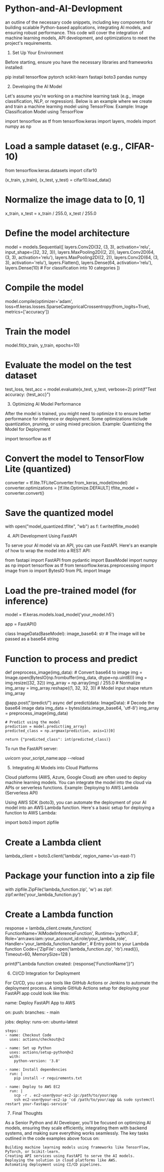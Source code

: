 # Python-and-AI-Devlopment
an outline of the necessary code snippets, including key components for building scalable Python-based applications, integrating AI models, and ensuring robust performance. This code will cover the integration of machine learning models, API development, and optimizations to meet the project's requirements.
1. Set Up Your Environment

Before starting, ensure you have the necessary libraries and frameworks installed:

pip install tensorflow pytorch scikit-learn fastapi boto3 pandas numpy

2. Developing the AI Model

Let's assume you're working on a machine learning task (e.g., image classification, NLP, or regression). Below is an example where we create and train a machine learning model using TensorFlow.
Example: Image Classification Model using TensorFlow

import tensorflow as tf
from tensorflow.keras import layers, models
import numpy as np

# Load a sample dataset (e.g., CIFAR-10)
from tensorflow.keras.datasets import cifar10

(x_train, y_train), (x_test, y_test) = cifar10.load_data()

# Normalize the image data to [0, 1]
x_train, x_test = x_train / 255.0, x_test / 255.0

# Define the model architecture
model = models.Sequential([
    layers.Conv2D(32, (3, 3), activation='relu', input_shape=(32, 32, 3)),
    layers.MaxPooling2D((2, 2)),
    layers.Conv2D(64, (3, 3), activation='relu'),
    layers.MaxPooling2D((2, 2)),
    layers.Conv2D(64, (3, 3), activation='relu'),
    layers.Flatten(),
    layers.Dense(64, activation='relu'),
    layers.Dense(10)  # For classification into 10 categories
])

# Compile the model
model.compile(optimizer='adam',
              loss=tf.keras.losses.SparseCategoricalCrossentropy(from_logits=True),
              metrics=['accuracy'])

# Train the model
model.fit(x_train, y_train, epochs=10)

# Evaluate the model on the test dataset
test_loss, test_acc = model.evaluate(x_test, y_test, verbose=2)
print(f"Test accuracy: {test_acc}")

3. Optimizing AI Model Performance

After the model is trained, you might need to optimize it to ensure better performance for inference or deployment. Some optimizations include quantization, pruning, or using mixed precision.
Example: Quantizing the Model for Deployment

import tensorflow as tf

# Convert the model to TensorFlow Lite (quantized)
converter = tf.lite.TFLiteConverter.from_keras_model(model)
converter.optimizations = [tf.lite.Optimize.DEFAULT]
tflite_model = converter.convert()

# Save the quantized model
with open("model_quantized.tflite", "wb") as f:
    f.write(tflite_model)

4. API Development Using FastAPI

To serve your AI model via an API, you can use FastAPI. Here's an example of how to wrap the model into a REST API:

from fastapi import FastAPI
from pydantic import BaseModel
import numpy as np
import tensorflow as tf
from tensorflow.keras.preprocessing import image
from io import BytesIO
from PIL import Image

# Load the pre-trained model (for inference)
model = tf.keras.models.load_model('your_model.h5')

app = FastAPI()

class ImageData(BaseModel):
    image_base64: str  # The image will be passed as a base64 string

# Function to process and predict
def preprocess_image(img_data):
    # Convert base64 to image
    img = Image.open(BytesIO(np.frombuffer(img_data, dtype=np.uint8)))
    img = img.resize((32, 32))
    img_array = np.array(img) / 255.0  # Normalize
    img_array = img_array.reshape((1, 32, 32, 3))  # Model input shape
    return img_array

@app.post("/predict/")
async def predict(data: ImageData):
    # Decode the base64 image data
    img_data = bytes(data.image_base64, 'utf-8')
    img_array = preprocess_image(img_data)

    # Predict using the model
    prediction = model.predict(img_array)
    predicted_class = np.argmax(prediction, axis=1)[0]
    
    return {"predicted_class": int(predicted_class)}

To run the FastAPI server:

uvicorn your_script_name:app --reload

5. Integrating AI Models into Cloud Platforms

Cloud platforms (AWS, Azure, Google Cloud) are often used to deploy machine learning models. You can integrate the model into the cloud via APIs or serverless functions.
Example: Deploying to AWS Lambda (Serverless API)

Using AWS SDK (boto3), you can automate the deployment of your AI model into an AWS Lambda function. Here's a basic setup for deploying a function to AWS Lambda:

import boto3
import zipfile

# Create a Lambda client
lambda_client = boto3.client('lambda', region_name='us-east-1')

# Package your function into a zip file
with zipfile.ZipFile('lambda_function.zip', 'w') as zipf:
    zipf.write('your_lambda_function.py')

# Create a Lambda function
response = lambda_client.create_function(
    FunctionName='AIModelInferenceFunction',
    Runtime='python3.8',
    Role='arn:aws:iam::your_account_id:role/your_lambda_role',
    Handler='your_lambda_function.handler',  # Entry point to your Lambda function
    Code={'ZipFile': open('lambda_function.zip', 'rb').read()},
    Timeout=60,
    MemorySize=128
)

print(f"Lambda function created: {response['FunctionName']}")

6. CI/CD Integration for Deployment

For CI/CD, you can use tools like GitHub Actions or Jenkins to automate the deployment process. A simple GitHub Actions setup for deploying your FastAPI app could look like this:

name: Deploy FastAPI App to AWS

on:
  push:
    branches:
      - main

jobs:
  deploy:
    runs-on: ubuntu-latest
    
    steps:
    - name: Checkout Code
      uses: actions/checkout@v2
    
    - name: Set up Python
      uses: actions/setup-python@v2
      with:
        python-version: '3.8'
    
    - name: Install dependencies
      run: |
        pip install -r requirements.txt
    
    - name: Deploy to AWS EC2
      run: |
        scp -r . ec2-user@your-ec2-ip:/path/to/your/app
        ssh ec2-user@your-ec2-ip 'cd /path/to/your/app && sudo systemctl restart your-fastapi-service'

7. Final Thoughts

As a Senior Python and AI Developer, you'll be focused on optimizing AI models, ensuring they scale efficiently, integrating them with backend systems, and making sure everything works seamlessly. The key tasks outlined in the code examples above focus on:

    Building machine learning models using frameworks like TensorFlow, PyTorch, or Scikit-learn.
    Creating API services using FastAPI to serve the AI models.
    Deploying the solution in cloud platforms like AWS.
    Automating deployment using CI/CD pipelines.

